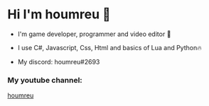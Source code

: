 # Hi I'm houmreu 👋

- I'm game developer, programmer and video editor 💙

- I use C#, Javascript, Css, Html and basics of Lua and Python🔥

- My discord: houmreu#2693

### My youtube channel:
  [houmreu][youtube]


[youtube]: https://www.youtube.com/c/JÁHOUMR
